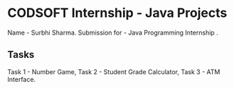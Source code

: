 # CODSOFT Internship - Java Projects
Name - Surbhi Sharma. 
Submission for - Java Programming Internship .
## Tasks
Task 1 - Number Game,
Task 2 - Student Grade Calculator,
Task 3 - ATM Interface.
